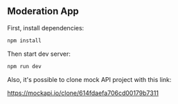 ## Moderation App

First, install dependencies:

```bash
npm install
```

Then start dev server:

```bash
npm run dev
```

Also, it's possible to clone mock API project with this link:

https://mockapi.io/clone/614fdaefa706cd00179b7311